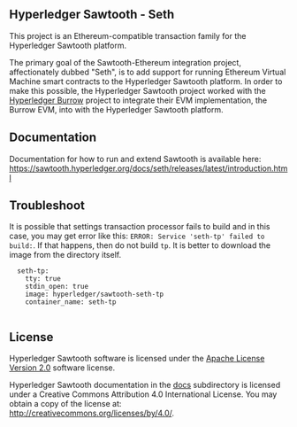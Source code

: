 Hyperledger Sawtooth - Seth
-------------

This project is an Ethereum-compatible transaction family for the Hyperledger
Sawtooth platform.

The primary goal of the Sawtooth-Ethereum integration project, affectionately
dubbed "Seth", is to add support for running Ethereum Virtual Machine smart
contracts to the Hyperledger Sawtooth platform. In order to make this possible,
the Hyperledger Sawtooth project worked with the
[Hyperledger Burrow](https://github.com/hyperledger/burrow) project to integrate
their EVM implementation, the Burrow EVM, into with the Hyperledger Sawtooth
platform.

Documentation
-------------

Documentation for how to run and extend Sawtooth is available here:
https://sawtooth.hyperledger.org/docs/seth/releases/latest/introduction.html

Troubleshoot
------------

It is possible that settings transaction processor fails to build and in this case, you may get error like this:
`ERROR: Service 'seth-tp' failed to build:`. If that happens, then do not build `tp`. It is better to download the image from the directory itself. 

```
  seth-tp:
    tty: true
    stdin_open: true
    image: hyperledger/sawtooth-seth-tp
    container_name: seth-tp
    
 ```

License
-------

Hyperledger Sawtooth software is licensed under the [Apache License Version 2.0](LICENSE) software license.

Hyperledger Sawtooth documentation in the [docs](docs) subdirectory is licensed under
a Creative Commons Attribution 4.0 International License.  You may obtain a copy of the
license at: http://creativecommons.org/licenses/by/4.0/.
